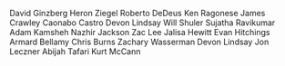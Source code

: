 David Ginzberg
Heron Ziegel
Roberto DeDeus
Ken Ragonese
James Crawley
Caonabo Castro
Devon Lindsay
Will Shuler
Sujatha Ravikumar
Adam Kamsheh
Nazhir Jackson
Zac Lee
Jalisa Hewitt
Evan Hitchings
Armard Bellamy
Chris Burns
Zachary Wasserman
Devon Lindsay
Jon Leczner
Abijah Tafari
Kurt McCann

